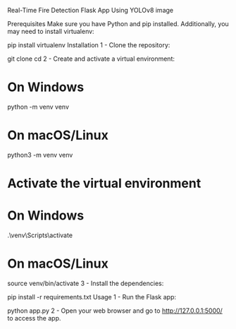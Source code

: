 Real-Time Fire Detection Flask App Using YOLOv8
image

Prerequisites
Make sure you have Python and pip installed. Additionally, you may need to install virtualenv:

pip install virtualenv
Installation
1 - Clone the repository:

git clone 
cd 
2 - Create and activate a virtual environment:

# On Windows
python -m venv venv

# On macOS/Linux
python3 -m venv venv

# Activate the virtual environment
# On Windows
.\venv\Scripts\activate

# On macOS/Linux
source venv/bin/activate
3 - Install the dependencies:

pip install -r requirements.txt
Usage
1 - Run the Flask app:

python app.py
2 - Open your web browser and go to http://127.0.0.1:5000/ to access the app.
